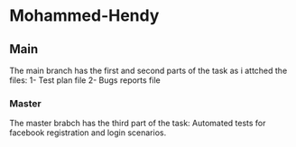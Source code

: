 # Mohammed-Hendy
## Main
 The main branch has the first and second parts of the task as i attched the files:
   1- Test plan file
   2- Bugs reports file
### Master
 The master brabch has the third part of the task:
 Automated tests for facebook registration and login scenarios.
 
